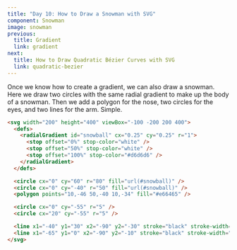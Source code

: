 ```yaml
---
title: "Day 10: How to Draw a Snowman with SVG"
component: Snowman
image: snowman
previous:
  title: Gradient
  link: gradient
next:
  title: How to Draw Quadratic Bézier Curves with SVG
  link: quadratic-bezier
---
```


Once we know how to create a gradient, we can also draw a snowman. Here we draw two circles with the same radial gradient to make up the body of a snowman. Then we add a polygon for the nose, two circles for the eyes, and two lines for the arm. Simple.

<div class="code-flex">

```html
<svg width="200" height="400" viewBox="-100 -200 200 400">
  <defs>
    <radialGradient id="snowball" cx="0.25" cy="0.25" r="1">
      <stop offset="0%" stop-color="white" />
      <stop offset="50%" stop-color="white" />
      <stop offset="100%" stop-color="#d6d6d6" />
    </radialGradient>
  </defs>

  <circle cx="0" cy="60" r="80" fill="url(#snowball)" />
  <circle cx="0" cy="-40" r="50" fill="url(#snowball)" />
  <polygon points="10,-46 50,-40 10,-34" fill="#e66465" />

  <circle cx="0" cy="-55" r="5" />
  <circle cx="20" cy="-55" r="5" />

  <line x1="-40" y1="30" x2="-90" y2="-30" stroke="black" stroke-width="5" />
  <line x1="-65" y1="0" x2="-90" y2="-10" stroke="black" stroke-width="5" />
</svg>
```

</div>
